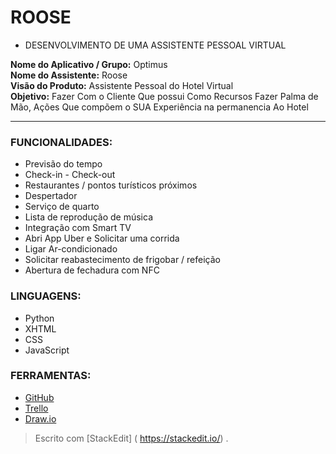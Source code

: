 
# ROOSE

- DESENVOLVIMENTO DE UMA ASSISTENTE PESSOAL VIRTUAL

**Nome do Aplicativo / Grupo:** Optimus <br> 
**Nome do Assistente:** Roose <br> 
**Visão do Produto:** Assistente Pessoal do Hotel Virtual <br> 
**Objetivo:** Fazer Com o Cliente Que possui Como Recursos Fazer Palma de Mão, Ações Que compõem o SUA Experiência na permanencia Ao Hotel <br>                                                                                                     
<hr>

### FUNCIONALIDADES:

- Previsão do tempo
- Check-in - Check-out 
- Restaurantes / pontos turísticos próximos 
- Despertador
- Serviço de quarto 
- Lista de reprodução de música
- Integração com Smart TV
- Abri App Uber e Solicitar uma corrida
- Ligar Ar-condicionado
- Solicitar reabastecimento de frigobar / refeição
- Abertura de fechadura com NFC

### LINGUAGENS:
- Python
- XHTML
- CSS
- JavaScript

### FERRAMENTAS:
- [GitHub](https://github.com/mateuscamargo/Roose_App)
- [Trello](https://trello.com/b/oUfxIrLz/app-roose)
- [Draw.io](https://draw.io)
 







> Escrito com [StackEdit] ( https://stackedit.io/) .
<!--stackedit_data:
eyJoaXN0b3J5IjpbNjAzMDMzMjM0LDEyNjYxMzAzOTQsNDEzMD
UxNjc5LDIwNzE2MDc0NDksMTIyNzE0MTI4NiwtNDk4NzczOTg5
LDEyMzIxODM2MDFdfQ==
-->